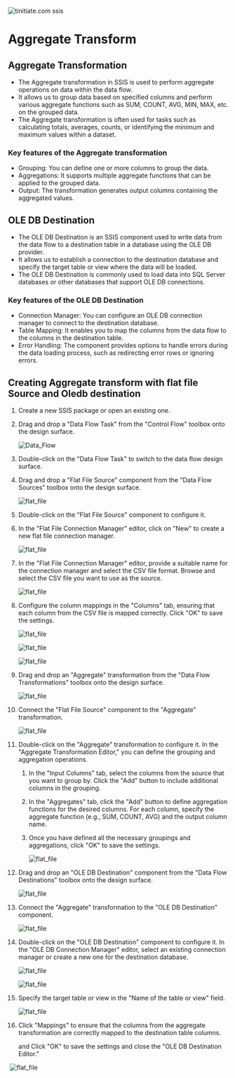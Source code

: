 ![tinitiate.com ssis](/images/tiniaitessis.png)

# Aggregate Transform

## Aggregate Transformation

* The Aggregate transformation in SSIS is used to perform aggregate operations on data within the data flow. 
* It allows us to group data based on specified columns and perform various aggregate functions such as SUM, COUNT, AVG, MIN, MAX, etc. on the grouped data.
* The Aggregate transformation is often used for tasks such as calculating totals, averages, counts, or identifying the minimum and maximum values within a dataset.

### Key features of the Aggregate transformation

- Grouping: You can define one or more columns to group the data.
- Aggregations: It supports multiple aggregate functions that can be applied to the grouped data.
- Output: The transformation generates output columns containing the aggregated values.

## OLE DB Destination

* The OLE DB Destination is an SSIS component used to write data from the data flow to a destination table in a database using the OLE DB provider.
*  It allows us to establish a connection to the destination database and specify the target table or view where the data will be loaded.
* The OLE DB Destination is commonly used to load data into SQL Server databases or other databases that support OLE DB connections.

### Key features of the OLE DB Destination

- Connection Manager: You can configure an OLE DB connection manager to connect to the destination database.
- Table Mapping: It enables you to map the columns from the data flow to the columns in the destination table.
- Error Handling: The component provides options to handle errors during the data loading process, such as redirecting error rows or ignoring errors.

## Creating Aggregate transform with flat file Source and Oledb  destination 

1. Create a new SSIS package or open an existing one.

2. Drag and drop a "Data Flow Task" from the "Control Flow" toolbox onto the design surface.

   ![Data_Flow](/images/Data_Flow.png)

3. Double-click on the "Data Flow Task" to switch to the data flow design surface.

4. Drag and drop a "Flat File Source" component from the "Data Flow Sources" toolbox onto the design surface.

   ![flat_file](/images/flat_file.png)

5. Double-click on the "Flat File Source" component to configure it.

6. In the "Flat File Connection Manager" editor, click on "New" to create a new flat file connection manager.

   ![flat_file](/images/Aggregates/image-3.png)

7. In the "Flat File Connection Manager" editor, provide a suitable name for the connection manager and select the CSV file format. Browse and select the CSV file you want to use as the source.

   ![flat_file](/images/Aggregates/image-4.png)

8. Configure the column mappings in the "Columns" tab, ensuring that each column from the CSV file is mapped correctly. Click "OK" to save the settings.

   ![flat_file](/images/Aggregates/image-5.png)

   ![flat_file](/images/Aggregates/image-6.png)

   ![flat_file](/images/Aggregates/image-7.png)

9. Drag and drop an "Aggregate" transformation from the "Data Flow Transformations" toolbox onto the design surface. 

   ![flat_file](/images/Aggregates/image-8.png)

10. Connect the "Flat File Source" component to the "Aggregate" transformation.

    ![flat_file](/images/Aggregates/image-9.png)

11. Double-click on the "Aggregate" transformation to configure it. In the "Aggregate Transformation Editor," you can define the grouping and aggregation operations.

    1. In the "Input Columns" tab, select the columns from the source that you want to group by. Click the "Add" button to include additional columns in the grouping.

    2. In the "Aggregates" tab, click the "Add" button to define aggregation functions for the desired columns. For each column, specify the aggregate function (e.g., SUM, COUNT, AVG) and the output column name.

    3. Once you have defined all the necessary groupings and aggregations, click "OK" to save the settings.

       ![flat_file](/images/Aggregates/image-10.png)

12. Drag and drop an "OLE DB Destination" component from the "Data Flow Destinations" toolbox onto the design surface. 

    ![flat_file](/images/Aggregates/image-11.png)

13. Connect the "Aggregate" transformation to the "OLE DB Destination" component.

    ![flat_file](/images/Aggregates/image-12.png)

14. Double-click on the "OLE DB Destination" component to configure it. In the "OLE DB Connection Manager" editor, select an existing connection manager or create a new one for the destination database.

    ![flat_file](/images/Aggregates/image-14.png)

    ![flat_file](/images/Aggregates/image-15.png)

15. Specify the target table or view in the "Name of the table or view" field.

    ![flat_file](/images/Aggregates/image-16.png)

16. Click "Mappings" to ensure that the columns from the aggregate transformation are correctly mapped to the destination table columns.

    and Click "OK" to save the settings and close the "OLE DB Destination Editor."

​	   ![flat_file](/images/Aggregates/count.png)